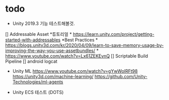 # todo

* Unity 2019.3 기능 테스트해볼것.

[] Addressable Asset
    *튜토리얼
        * <https://learn.unity.com/project/getting-started-with-addressables>
    *Best Practices
        * <https://blogs.unity3d.com/kr/2020/04/09/learn-to-save-memory-usage-by-improving-the-way-you-use-assetbundles/>
        * <https://www.youtube.com/watch?v=Lx61ZEKEvnQ>
[] Scriptable Build Pipeline
[] android logcat

* Unity ML
<https://www.youtube.com/watch?v=gYwWolRFt98>
<https://unity3d.com/machine-learning/>
<https://github.com/Unity-Technologies/ml-agents>

* Unity ECS 테스트 (DOTS)
